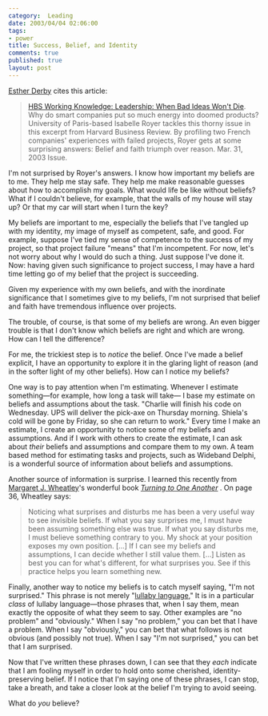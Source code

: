 ```yaml
--- 
category:  Leading
date: 2003/04/04 02:06:00
tags: 
- power
title: Success, Belief, and Identity
comments: true
published: true
layout: post
---
```


<p>
<a href="http://www.estherderby.com/weblog/archive_04_01_archive.html#200090601">Esther Derby</a> cites this article: </p>
<blockquote>
<p>
<a href="http://hbswk.hbs.edu/pubitem.jhtml?id=3390&amp;t=leadership">HBS Working Knowledge: Leadership: When Bad Ideas Won't Die</a>. Why do smart companies put so much energy into doomed products? University of Paris-based Isabelle Royer tackles this thorny issue in this excerpt from Harvard Business Review. By profiling two French companies' experiences with failed projects, Royer gets at some surprising answers: Belief and faith triumph over reason. Mar. 31, 2003 Issue. </p>
</blockquote>
<p> I'm not surprised by Royer's answers. I know how important my beliefs are to me. They help me stay safe. They help me make reasonable guesses about how to accomplish my goals. What would life be like without beliefs? What if I couldn't believe, for example, that the walls of my house will stay up? Or that my car will start when I turn the key? </p>
<p> My beliefs are important to me, especially the beliefs that I've tangled up with my identity, my image of myself as competent, safe, and good. For example, suppose I've tied my sense of competence to the success of my project, so that project failure "means" that I'm incompetent. For now, let's not worry about why I would do such a thing. Just suppose I've done it. Now: having given such significance to project success, I may have a hard time letting go of my belief that the project is succeeding. </p>
<p> Given my experience with my own beliefs, and with the inordinate significance that I sometimes give to my beliefs, I'm not surprised that belief and faith have tremendous influence over projects. </p>
<p> The trouble, of course, is that some of my beliefs are wrong. An even bigger trouble is that I don't know which beliefs are right and which are wrong. How can I tell the difference? </p>
<p> For me, the trickiest step is to <em>notice</em> the belief. Once I've made a belief explicit, I have an opportunity to explore it in the glaring light of reason (and in the softer light of my other beliefs). How can I notice my beliefs? </p>
<p> One way is to pay attention when I'm estimating. Whenever I estimate something—for example, how long a task will take— I base my estimate on beliefs and assumptions about the task. "Charlie will finish his code on Wednesday. UPS will deliver the pick-axe on Thursday morning. Shiela's cold will be gone by Friday, so she can return to work." Every time I make an estimate, I create an opportunity to notice some of my beliefs and assumptions. And if I work with others to create the estimate, I can ask about <em>their</em> beliefs and assumptions and compare them to my own. A team based method for estimating tasks and projects, such as Wideband Delphi, is a wonderful source of information about beliefs and assumptions. </p>
<p> Another source of information is surprise. I learned this recently from <a href="http://www.margaretwheatley.com/">Margaret J. Wheatley</a>'s wonderful book  <em>
<a href="http://www.amazon.com/exec/obidos/ASIN/1576751457/dalehemer-20">Turning to One Another</a>
</em>.  On page 36, Wheatley says: </p>
<blockquote>
<p> Noticing what surprises and disturbs me has been a very useful way to see invisible beliefs. If what you say surprises me, I must have been assuming something else was true. If what you say disturbs me, I must believe something contrary to you. My shock at your position exposes my own position. [...] If I can see my beliefs and assumptions, I can decide whether I still value them. [...] Listen as best you can for what's different, for what surprises you. See if this practice helps you learn something new. </p>
</blockquote>
<p> Finally, another way to notice my beliefs is to catch myself saying, "I'm not surprised." This phrase is not merely "<a href="http://www.cpuniverse.com/newsite/archives/2000/aug/bigpic.html">lullaby language</a>," It is in a particular <em>class</em> of lullaby language—those phrases that, when I say them, mean exactly the opposite of what they seem to say. Other examples are "no problem" and "obviously." When I say "no problem," you can bet that I have a problem. When I say "obviously," you can bet that what follows is not obvious (and possibly not true). When I say "I'm not surprised," you can bet that I am surprised. </p>
<p> Now that I've written these phrases down, I can see that they <em>each</em> indicate that I am fooling myself in order to hold onto some cherished, identity-preserving belief. If I notice that I'm saying one of these phrases, I can stop, take a breath, and take a closer look at the belief I'm trying to avoid seeing. </p>
<p> What do <em>you</em> believe? </p>

